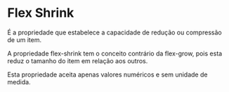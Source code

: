 # Flex Shrink

É a propriedade que estabelece a capacidade de redução ou compressão de um item.

A propriedade flex-shrink tem o conceito contrário da flex-grow, pois esta reduz o tamanho do item em relação aos outros.

Esta propriedade aceita apenas valores numéricos e sem unidade de medida.
